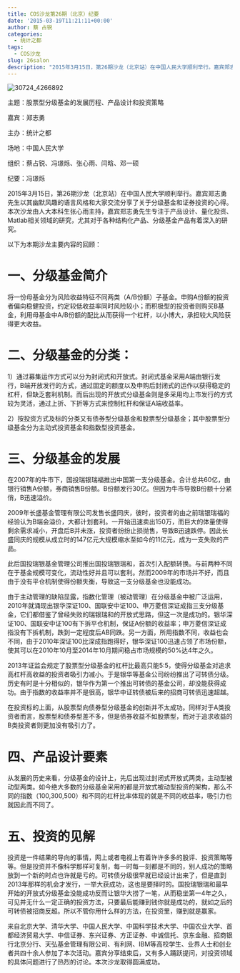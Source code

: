 ```yaml
---
title: COS沙龙第26期（北京）纪要
date: '2015-03-19T11:21:11+00:00'
author: 蔡 占锐
categories:
  - 统计之都
tags:
  - COS沙龙
slug: 26salon
description: "2015年3月15日，第26期沙龙（北京站）在中国人民大学顺利举行。嘉宾郑志勇先生以其幽默风趣的语言风格和大家交流分享了关于分级基金和证券投资的心得。本次沙龙由人大本科生张心雨主持，嘉宾郑志勇先生专注于产品设计、量化投资、Matlab相关领域的研究，尤其对于各种结构化产品、分级基金产品有着深入的研究。"
---
```


![30724_4266892](https://cos.name/wp-content/uploads/2015/03/30724_4266892.jpg)

主题：股票型分级基金的发展历程、产品设计和投资策略
  
嘉宾：郑志勇
  
主办：统计之都
  
场地：中国人民大学
  
组织：蔡占锐、冯璟烁、张心雨、闫晗、邓一硕
  
纪要：冯璟烁

2015年3月15日，第26期沙龙（北京站）在中国人民大学顺利举行。嘉宾郑志勇先生以其幽默风趣的语言风格和大家交流分享了关于分级基金和证券投资的心得。本次沙龙由人大本科生张心雨主持，嘉宾郑志勇先生专注于产品设计、量化投资、Matlab相关领域的研究，尤其对于各种结构化产品、分级基金产品有着深入的研究。
  
以下为本期沙龙主要内容的回顾：
  



  
# 一、分级基金简介

将一份母基金分为风险收益特征不同两类（A/B份额）子基金。申购A份额的投资者偏向稳健投资，约定较低收益率同时风险较小；而积极型的投资者则购买B基金，利用母基金中A/B份额的配比从而获得一个杠杆，以小博大，承担较大风险获得更大收益。

# 二、分级基金的分类：

1）通过募集运作方式可以分为封闭式和开放式。封闭式基金采用A端由银行发行，B端开放发行的方式，通过固定的额度以及申购后封闭式的运作以获得稳定的杠杆，但缺乏套利机制。而后出现的开放式分级基金则是多采用均上市发行的方式较为灵活，通过上折、下折等方式来控制杠杆和保证A端收益率。

2）按投资方式及标的分类又有债券型分级基金和股票型分级基金；其中股票型分级基金分为主动式投资基金和指数型投资基金。

# 三、分级基金的发展

在2007年的牛市下，国投瑞银瑞福推出中国第一支分级基金。合计总共60亿，由银行销售A份额，券商销售B份额。B份额发行30亿。但因为牛市导致B份额十分紧俏，B迅速溢价。

2009年长盛基金管理有限公司发售长盛同庆，彼时，投资者的由之前瑞银瑞福的经验认为B端会溢价，大都计划套利。一开始迅速卖出150万，而巨大的体量使得剩余需求减小，开盘后B并未涨，投资者纷纷止损抛售，导致B迅速跌停。因此长盛同庆的规模从成立时的147亿元大规模缩水至如今的11亿元，成为一支失败的产品。

此后国投瑞银基金管理公司推出国投瑞银瑞和，首次引入配额转换。与前两种不同在于基金规模可变化，流动性好并且可以套利。然而2009年的市场并不好，而且由于没有平仓机制使得份额失衡，导致这一支分级基金也没能成功。

由于主动管理的缺陷显露，指数化管理（被动管理）在分级基金中被广泛运用，2010年就涌现出银华深证100、国联安中证100、申万菱信深证成指三支分级基金，它们都借鉴了曾经失败的瑞银瑞和的开放式思路，但这一次是成功的。银华深证100、国联安中证100有下拆平仓机制，保证A份额的收益率；申万菱信深证成指没有下拆机制，跌到一定程度后AB同跌。另一方面，所用指数不同，收益也会不同，由于2010年深证100比深成指跑得好，银华深证100迅速占领了市场份额，使其可以在2010年10月至2014年10月期间稳占市场规模的50%达4年之久。

2013年证监会规定了股票型分级基金的杠杆比最高只能5:5，使得分级基金对追求高杠杆高收益的投资者吸引力减小。于是银华等基金公司纷纷推出了可转债分级。历史有时是十分相似的，银华作为第一个推出可转债的基金公司，却没能获得成功。由于指数的收益率并不是很高，银华中证转债被后来的招商可转债迅速超越。

在投资标的上面，从股票型向债券型分级基金的创新并不太成功。同样对于A类投资者而言，股票型和债券型差不多，但是债券收益不如股票型，而对于追求收益的B类投资者则更加没有吸引力了。

# 四、产品设计要素

从发展的历史来看，分级基金的设计上，先后出现过封闭式开放式两类，主动型被动型两类。如今绝大多数的分级基金采用的都是开放式被动型投资的架构，那么不同的指数（100,300,500）和不同的杠杆比率体现的就是不同的收益率，吸引力也就因此而不同了。

# 五、投资的见解

投资是一件结果的导向的事情，网上或者电视上有着许许多多的股评、投资策略等等。但是投资并不像科学那样可复制，每一时每一刻都是不同的，别人成功的策略放到一个新的时点也许就是亏的。可转债分级很早就已经设计出来了，但是直到2013年那样的机会才发行，一举大获成功，这也是要择时的。国投瑞银瑞和最早开始的开放式分级基金没能成功反而让银华大捞了一笔，从而稳坐第一4年之久，可见并无什么一定正确的投资方法，只要最后能赚到钱你就是成功的，就如之后的可转债被招商反超。所以不管你用什么样的方法，在投资里，赚到就是赢家。

来自北京大学、清华大学、中国人民大学、中国科学技术大学、中国农业大学、首都经济贸易大学、中信证券、东兴证券、方正证券、中诚信托、京东金融、招商银行北京分行、天弘基金管理有限公司、有利网、IBM等高校学生、业界人士和创业者共四十余人参加了本次活动。嘉宾分享结束后，又有多人踊跃提问，对投资领域的具体问题进行了热烈的讨论。本次沙龙取得圆满成功。

